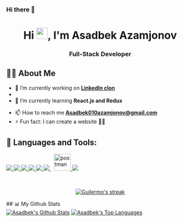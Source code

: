 ### Hi there 👋

<!--
**Asadbek01/Asadbek01** is a ✨ _special_ ✨ repository because its `README.md` (this file) appears on your GitHub profile.

Here are some ideas to get you started:

- 🔭 I’m currently working on ...
- 🌱 I’m currently learning ...
- 👯 I’m looking to collaborate on ...
- 🤔 I’m looking for help with ...
- 💬 Ask me about ...
- 📫 How to reach me: ...
- 😄 Pronouns: ...
- ⚡ Fun fact: ...
-->
<h1 align="center">Hi <img src="https://raw.githubusercontent.com/MartinHeinz/MartinHeinz/master/wave.gif" width="30px">, I'm Asadbek Azamjonov</h1>
<h3 align="center">Full-Stack Developer</h3>

## 🙋‍♂️ About Me

- 🔭 I’m currently working on **[LinkedIn clon]()**
- 
- 🌱 I’m currently learning **React.js and Redux**

<!-- - 👨‍💻 Last Project **(https://linked-in-fe.vercel.app/)** -->
- 📫 How to reach me **Asadbek010azamjonov@gmail.com**
- ⚡ Fun fact: I can create a website 💪😂
## 🚀 Languages and Tools:
<p align="left"> 
    <a href="https://reactjs.org/" target="_blank"> <img src="https://img.icons8.com/color/48/000000/react-native.png"/> </a>
    <a href="https://developer.mozilla.org/en-US/docs/Web/JavaScript" target="_blank"> <img src="https://img.icons8.com/color/48/000000/javascript.png"/> </a> 
    <a href="https://www.w3.org/html/" target="_blank"> <img src="https://img.icons8.com/color/48/000000/html-5.png"/> </a> 
    <a href="https://www.w3schools.com/css/" target="_blank"> <img src="https://img.icons8.com/color/48/000000/css3.png"/> </a> 
    <a href="https://getbootstrap.com" target="_blank"> <img src="https://img.icons8.com/color/48/000000/bootstrap.png"/> </a> 
    <a style="padding-right:8px;" href="https://nodejs.org" target="_blank"> <img src="https://img.icons8.com/color/48/000000/nodejs.png"/> </a>
    <a href="https://postman.com" target="_blank"> <img src="https://www.vectorlogo.zone/logos/getpostman/getpostman-icon.svg" alt="postman" width="45" height="45"/> </a>   
    <a href="https://git-scm.com/" target="_blank"> <img src="https://img.icons8.com/color/48/000000/git.png"/> </a> 
</p>
<br/>
<p align="center">
    <a href="https://github.com/Asadbek01/github-readme-streak-stats">
        <img title="🔥 Get streak stats for your profile at git.io/streak-stats" alt="Guilermo's streak" src="https://github-readme-streak-stats.herokuapp.com/?user=guillermoFragachan&theme=black-ice&hide_border=true&stroke=0000&background=060A0CD0"/>
    </a>
</p>
## 📊 My Github Stats
  <br/>
    <a href="https://github.com/Asadbek01/github-readme-stats"><img alt="Asadbek's Github Stats" src="https://github-readme-stats.vercel.app/api?username=Asadbek01&show_icons=true&count_private=true&theme=react&hide_border=true&bg_color=0D1117" /></a>
  <a href="https://github.com/Asadbek01/Asadbek01/github-readme-stats"><img alt="Asadbek's Top Languages" src="https://github-readme-stats.vercel.app/api/top-langs/?username=Asadbek01&langs_count=8&count_private=true&layout=compact&theme=react&hide_border=true&bg_color=0D1117" /></a>
  <br/>
<br
/>
<br/>
